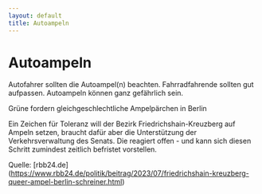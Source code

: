 ```yaml
---
layout: default
title: Autoampeln
---
```


# Autoampeln

Autofahrer sollten die Autoampel(n) beachten. Fahrradfahrende sollten gut aufpassen. Autoampeln können ganz gefährlich sein.

Grüne fordern gleichgeschlechtliche Ampelpärchen in Berlin

Ein Zeichen für Toleranz will der Bezirk Friedrichshain-Kreuzberg auf Ampeln setzen, braucht dafür aber die Unterstützung der Verkehrsverwaltung des Senats. Die reagiert offen - und kann sich diesen Schritt zumindest zeitlich befristet vorstellen.

Quelle: [rbb24.de]
(https://www.rbb24.de/politik/beitrag/2023/07/friedrichshain-kreuzberg-queer-ampel-berlin-schreiner.html)
